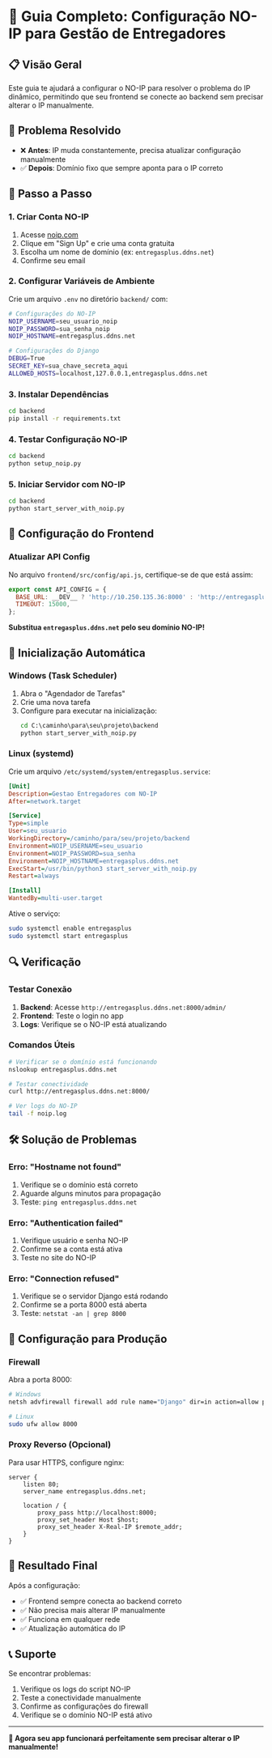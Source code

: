 # 🚀 Guia Completo: Configuração NO-IP para Gestão de Entregadores

## 📋 Visão Geral

Este guia te ajudará a configurar o NO-IP para resolver o problema do IP dinâmico, permitindo que seu frontend se conecte ao backend sem precisar alterar o IP manualmente.

## 🎯 Problema Resolvido

- ❌ **Antes**: IP muda constantemente, precisa atualizar configuração manualmente
- ✅ **Depois**: Domínio fixo que sempre aponta para o IP correto

## 📝 Passo a Passo

### 1. Criar Conta NO-IP

1. Acesse [noip.com](https://www.noip.com)
2. Clique em "Sign Up" e crie uma conta gratuita
3. Escolha um nome de domínio (ex: `entregasplus.ddns.net`)
4. Confirme seu email

### 2. Configurar Variáveis de Ambiente

Crie um arquivo `.env` no diretório `backend/` com:

```bash
# Configurações do NO-IP
NOIP_USERNAME=seu_usuario_noip
NOIP_PASSWORD=sua_senha_noip
NOIP_HOSTNAME=entregasplus.ddns.net

# Configurações do Django
DEBUG=True
SECRET_KEY=sua_chave_secreta_aqui
ALLOWED_HOSTS=localhost,127.0.0.1,entregasplus.ddns.net
```

### 3. Instalar Dependências

```bash
cd backend
pip install -r requirements.txt
```

### 4. Testar Configuração NO-IP

```bash
cd backend
python setup_noip.py
```

### 5. Iniciar Servidor com NO-IP

```bash
cd backend
python start_server_with_noip.py
```

## 🔧 Configuração do Frontend

### Atualizar API Config

No arquivo `frontend/src/config/api.js`, certifique-se de que está assim:

```javascript
export const API_CONFIG = {
  BASE_URL: __DEV__ ? 'http://10.250.135.36:8000' : 'http://entregasplus.ddns.net:8000',
  TIMEOUT: 15000,
};
```

**Substitua `entregasplus.ddns.net` pelo seu domínio NO-IP!**

## 🚀 Inicialização Automática

### Windows (Task Scheduler)

1. Abra o "Agendador de Tarefas"
2. Crie uma nova tarefa
3. Configure para executar na inicialização:
   ```cmd
   cd C:\caminho\para\seu\projeto\backend
   python start_server_with_noip.py
   ```

### Linux (systemd)

Crie um arquivo `/etc/systemd/system/entregasplus.service`:

```ini
[Unit]
Description=Gestao Entregadores com NO-IP
After=network.target

[Service]
Type=simple
User=seu_usuario
WorkingDirectory=/caminho/para/seu/projeto/backend
Environment=NOIP_USERNAME=seu_usuario
Environment=NOIP_PASSWORD=sua_senha
Environment=NOIP_HOSTNAME=entregasplus.ddns.net
ExecStart=/usr/bin/python3 start_server_with_noip.py
Restart=always

[Install]
WantedBy=multi-user.target
```

Ative o serviço:
```bash
sudo systemctl enable entregasplus
sudo systemctl start entregasplus
```

## 🔍 Verificação

### Testar Conexão

1. **Backend**: Acesse `http://entregasplus.ddns.net:8000/admin/`
2. **Frontend**: Teste o login no app
3. **Logs**: Verifique se o NO-IP está atualizando

### Comandos Úteis

```bash
# Verificar se o domínio está funcionando
nslookup entregasplus.ddns.net

# Testar conectividade
curl http://entregasplus.ddns.net:8000/

# Ver logs do NO-IP
tail -f noip.log
```

## 🛠️ Solução de Problemas

### Erro: "Hostname not found"

1. Verifique se o domínio está correto
2. Aguarde alguns minutos para propagação
3. Teste: `ping entregasplus.ddns.net`

### Erro: "Authentication failed"

1. Verifique usuário e senha NO-IP
2. Confirme se a conta está ativa
3. Teste no site do NO-IP

### Erro: "Connection refused"

1. Verifique se o servidor Django está rodando
2. Confirme se a porta 8000 está aberta
3. Teste: `netstat -an | grep 8000`

## 📱 Configuração para Produção

### Firewall

Abra a porta 8000:
```bash
# Windows
netsh advfirewall firewall add rule name="Django" dir=in action=allow protocol=TCP localport=8000

# Linux
sudo ufw allow 8000
```

### Proxy Reverso (Opcional)

Para usar HTTPS, configure nginx:

```nginx
server {
    listen 80;
    server_name entregasplus.ddns.net;
    
    location / {
        proxy_pass http://localhost:8000;
        proxy_set_header Host $host;
        proxy_set_header X-Real-IP $remote_addr;
    }
}
```

## 🎉 Resultado Final

Após a configuração:

- ✅ Frontend sempre conecta ao backend correto
- ✅ Não precisa mais alterar IP manualmente
- ✅ Funciona em qualquer rede
- ✅ Atualização automática do IP

## 📞 Suporte

Se encontrar problemas:

1. Verifique os logs do script NO-IP
2. Teste a conectividade manualmente
3. Confirme as configurações do firewall
4. Verifique se o domínio NO-IP está ativo

---

**🎯 Agora seu app funcionará perfeitamente sem precisar alterar o IP manualmente!**
